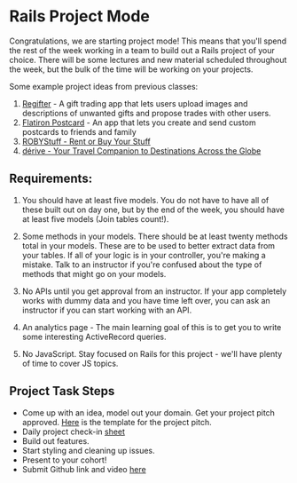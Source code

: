 # Rails Project Mode

Congratulations, we are starting project mode! This means that you'll spend the rest of the week working in a team to build out a Rails project of your choice. There will be some lectures and new material scheduled throughout the week, but the bulk of the time will be working on your projects.


Some example project ideas from previous classes:

1. [Regifter](http://regifter.herokuapp.com/) - A gift trading app that lets users upload images and descriptions of unwanted gifts and propose trades with other users.
1. [Flatiron Postcard](http://flatironpostcard.herokuapp.com/) - An app that lets you create and send custom postcards to friends and family
1. [ROBYStuff - Rent or Buy Your Stuff](https://stark-falls-90133.herokuapp.com/listings)
1. [dérive - Your Travel Companion to Destinations Across the Globe](https://derive-fis.herokuapp.com/)


## Requirements:

1. You should have at least five models. You do not have to have all of these built out on day one, but by the end of the week, you should have at least five models (Join tables count!).

2. Some methods in your models. There should be at least twenty methods total in your models. These are to be used to better extract data from your tables. If all of your logic is in your controller, you're making a mistake.  Talk to an instructor if you're confused about the type of methods that might go on your models.

3. No APIs until you get approval from an instructor.  If your app completely works with dummy data and you have time left over, you can ask an instructor if you can start working with an API.

4. An analytics page - The main learning goal of this is to get you to write some interesting ActiveRecord queries.

5. No JavaScript. Stay focused on Rails for this project - we'll have plenty of time to cover JS topics. 

## Project Task Steps
- Come up with an idea, model out your domain. Get your project pitch approved. [Here](https://docs.google.com/document/d/1GfTDCwFGCAnvEhxhzfwbd4OHJZCQgsii0PLX6x_QCMA/edit) is the template for the project pitch.
- Daily project check-in [sheet](https://docs.google.com/spreadsheets/d/1vdkwgz4z06BYKYmr13eLKtWDAyzsPAPKquIE6dSOX50/edit#gid=422835216) 
- Build out features. 
- Start styling and cleaning up issues. 
- Present to your cohort!
- Submit Github link and video [here](https://docs.google.com/spreadsheets/d/1vdkwgz4z06BYKYmr13eLKtWDAyzsPAPKquIE6dSOX50/edit#gid=422835216)

